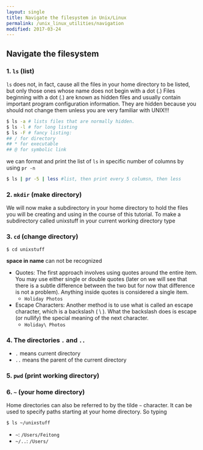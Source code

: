 ```yaml
---
layout: single
title: Navigate the filesystem in Unix/Linux
permalink: /unix_linux_utilities/navigation
modified: 2017-03-24
---
```


## Navigate the filesystem

### 1. `ls` (list)

`ls` does not, in fact, cause all the files in your home directory to be listed, but only those ones whose name does not begin with a dot (.) Files beginning with a dot (.) are known as hidden files and usually contain important program configuration information. They are hidden because you should not change them unless you are very familiar with UNIX!!!

```bash
$ ls -a # lists files that are normally hidden.
$ ls -l # for long listing
$ ls -F # fancy listing: 
## / for directory
## * for executable
## @ for symbolic link
```

we can format and print the list of `ls` in specific number of columns by using `pr -n`
```bash
$ ls | pr -5 | less #list, then print every 5 columsn, then less
```

### 2. `mkdir`  (make directory)

We will now make a subdirectory in your home directory to hold the files you will be creating and using in the course of this tutorial. To make a subdirectory called unixstuff in your current working directory type

### 3. `cd`  (change directory)

`$ cd unixstuff`

**space in name** can not be recognized

- Quotes: The first approach involves using quotes around the entire item. You may use either single or double quotes (later on we will see that there is a subtle difference between the two but for now that difference is not a problem). Anything inside quotes is considered a single item.
    - `Holiday Photos`
- Escape Characters: Another method is to use what is called an escape character, which is a backslash ( \ ). What the backslash does is escape (or nullify) the special meaning of the next character.
    - `Holiday\ Photos`

### 4. The directories `.` and `..`

- `.` means current directory
- `..` means the parent of the current directory

### 5. `pwd` (print working directory)

### 6. `~` (your home directory)

Home directories can also be referred to by the tilde `~` character. It can be used to specify paths starting at your home directory. So typing

```bash
$ ls ~/unixstuff
```
- `~`: `/Users/Feitong`
- `~/..`: `/Users/`
